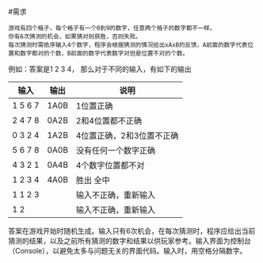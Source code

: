#需求

```
游戏有四个格子，每个格子有一个0到9的数字，任意两个格子的数字都不一样。
你有6次猜测的机会，如果猜对则获胜，否则失败。
每次猜测时需依序输入4个数字，程序会根据猜测的情况给出xAxB的反馈，A前面的数字代表位置和数字都对的个数，B前面的数字代表数字对但是位置不对的个数。
```
 
例如：答案是1 2 3 4， 那么对于不同的输入，有如下的输出
 
输入 | 输出 | 说明
---- | ---- | ----
1 5 6 7 | 1A0B | 1位置正确
2 4 7 8 | 0A2B | 2和4位置都不正确
0 3 2 4 | 1A2B | 4位置正确，2和3位置不正确
5 6 7 8 | 0A0B | 没有任何一个数字正确
4 3 2 1 | 0A4B | 4个数字位置都不对
1 2 3 4 | 4A0B | 胜出   全中
1 1 2 3 |      | 输入不正确，重新输入
1 2     |      | 输入不正确，重新输入
 
答案在游戏开始时随机生成。输入只有6次机会，在每次猜测时，程序应给出当前猜测的结果，以及之前所有猜测的数字和结果以供玩家参考。输入界面为控制台（Console），以避免太多与问题无关的界面代码。输入时，用空格分隔数字。
